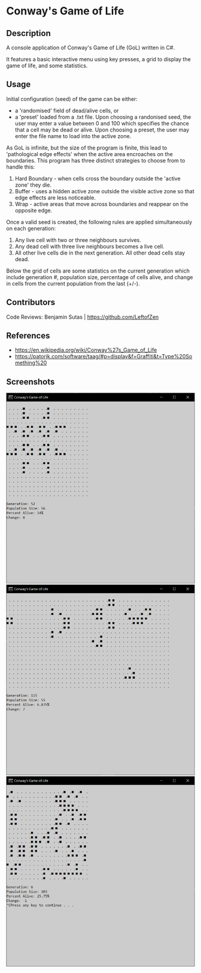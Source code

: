 # Conway's Game of Life

## Description

A console application of Conway's Game of Life (GoL) written in C#.

It features a basic interactive menu using key presses, a grid to display the game of life, and some statistics. 

## Usage

Initial configuration (seed) of the game can be either:
* a 'randomised' field of dead/alive cells, or 
* a 'preset' loaded from a .txt file.
Upon choosing a randonised seed, the user may enter a value between 0 and 100 which specifies the chance that a cell may be dead or alive.
Upon choosing a preset, the user may enter the file name to load into the active zone.

As GoL is infinite, but the size of the program is finite, this lead to 'pathological edge effects' when the active area encroaches on the boundaries. This program has three distinct strategies to choose from to handle this:
1. Hard Boundary - when cells cross the boundary outside the 'active zone' they die.
2. Buffer - uses a hidden active zone outside the visible active zone so that edge effects are less noticeable.
3. Wrap - active areas that move across boundaries and reappear on the opposite edge.

Once a valid seed is created, the following rules are applied simultaneously on each generation:
1. Any live cell with two or three neighbours survives.
2. Any dead cell with three live neighbours becomes a live cell.
3. All other live cells die in the next generation. All other dead cells stay dead.

Below the grid of cells are some statistics on the current generation which include generation #, population size, percentage of cells alive, and change in cells from the current population from the last (+/-).

## Contributors

Code Reviews: Benjamin Sutas | https://github.com/LeftofZen

## References

* https://en.wikipedia.org/wiki/Conway%27s_Game_of_Life
* https://patorjk.com/software/taag/#p=display&f=Graffiti&t=Type%20Something%20

## Screenshots

![Image of Pulsar](Screenshots/gol-preset-pulsar.PNG)
![Image of Gosper Glider](Screenshots/gol-preset-gun.PNG)
![Image of Random](Screenshots/gol-random.PNG)
